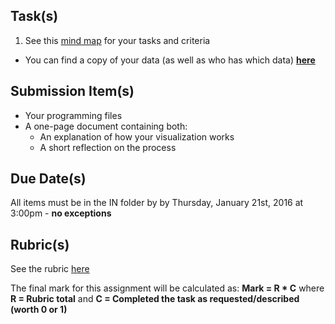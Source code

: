 Task(s)
-------
1. See this [mind map](http://www.mindomo.com/mindmap/sample-mind-map-70c8e37efebb43d7996fba8a79244903) for your tasks and criteria
  * You can find a copy of your data (as well as who has which data) **[here](http://bit.ly/seidel-bigdata)**

Submission Item(s)
------------------
* Your programming files
* A one-page document containing both:
  * An explanation of how your visualization works
  * A short reflection on the process

Due Date(s)
-----------
All items must be in the IN folder by by Thursday, January 21st, 2016 at 3:00pm - **no exceptions**

Rubric(s)
---------
See the rubric [here](http://www.mrseidel.com/rubrics/ICS4U/culminating.pdf)

The final mark for this assignment will be calculated as: __Mark = R * C__ where **R = Rubric total** and **C = Completed the task as requested/described (worth 0 or 1)**
